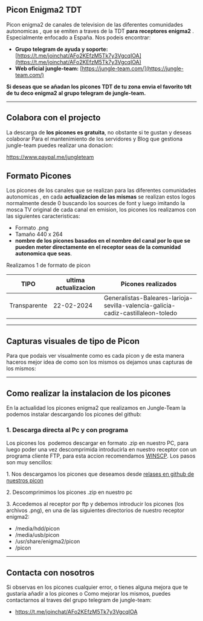 ## Picon Enigma2 TDT

Picon enigma2 de canales de television de las diferentes comunidades autonomicas , que se emiten a traves de la TDT **para receptores enigma2** . Especialmente enfocado a España. Nos podeis encontrar:

*   **Grupo telegram de ayuda y soporte:** [https://t.me/joinchat/AFo2KEfzM5Tk7y3VgcqIOA](https://t.me/joinchat/AFo2KEfzM5Tk7y3VgcqIOA)
*   **Web oficial jungle-team:** [https://jungle-team.com/](https://jungle-team.com/)

**Si deseas que se añadan los picones TDT de tu zona envia el favorito tdt de tu deco enigma2 al grupo telegram de jungle-team.**

---

## Colabora con el projecto

La descarga de **los picones es gratuita**, no obstante si te gustan y deseas colaborar Para el mantenimiento de los servidores y Blog que gestiona jungle-team puedes realizar una donacion:

https://www.paypal.me/jungleteam

## Formato Picones

Los picones de los canales que se realizan para las diferentes comunidades autonomicas , en cada **actualizacion de las mismas** se realizan estos logos normalmente desde 0 buscando los sources de font y luego imitando la mosca TV original de cada canal en emision, los picones los realizamos con las siguientes caracteristicas:

*   Formato .png
*   Tamaño 440 x 264
*   **nombre de los picones basados en el nombre del canal por lo que se pueden meter directamente en el receptor seas de la comunidad autonomica que seas**.

Realizamos 1 de formato de picon

| **TIPO** | ultima actualizacion | Picones realizados |
| --- | --- | --- |
| Transparente | 22-02-2024 | Generalistas-Baleares-larioja-sevilla-valencia-galicia-cadiz-castillaleon-toledo |

---

## Capturas visuales de tipo de Picon

Para que podais ver visualmente como es cada picon y de esta manera haceros mejor idea de como son los mismos os dejamos unas capturas de los mismos: 

---

## **Como realizar la instalacion de los picones**

En la actualidad los picones enigma2 que realizamos en Jungle-Team la podemos instalar descargando los picones del github:

### **1\. Descarga directa al Pc y con programa**

Los picones los  podemos descargar en formato .zip en nuestro PC, para luego poder una vez descomprimida introducirla en nuestro receptor con un programa cliente FTP, para esta accion recomendamos [WINSCP](https://winscp.net/eng/download.php). Los pasos son muy sencillos:

1\. Nos descargamos los picones que deseamos desde [relases en github de nuestros picon](https://github.com/jungla-team/Picon-enigma2-Movistar/releases)

2\. Descomprimimos los picones .zip en nuestro pc

3\. Accedemos al receptor por ftp y debemos introducir los picones (los archivos .png), en una de las siguientes directorios de nuestro receptor enigma2:

*   /media/hdd/picon
*   /media/usb/picon
*   /usr/share/enigma2/picon
*   /picon

---

## **Contacta con nosotros**

Si observas en los picones cualquier error, o tienes alguna mejora que te gustaria añadir a los picones o Como mejorar los mismos, puedes contactarnos al traves del grupo telegram de jungle-team:

*   https://t.me/joinchat/AFo2KEfzM5Tk7y3VgcqIOA
